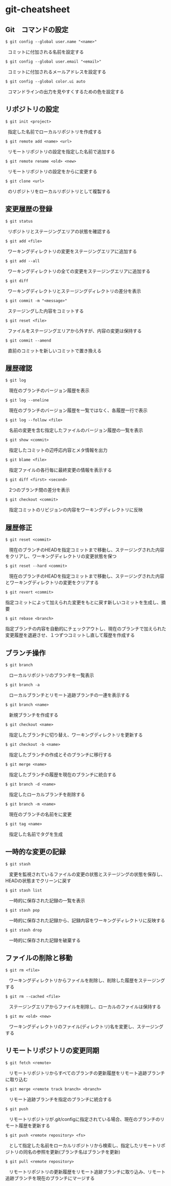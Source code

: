 # git-cheatsheet
## Git　コマンドの設定

    $ git config --global user.name "<name>"
    コミットに付加される名前を設定する
    
    $ git config --global user.email "<email>"
    コミットに付加されるメールアドレスを設定する
    
    $ git config --global color.ui auto
    コマンドラインの出力を見やすくするための色を設定する
  
## リポジトリの設定

    $ git init <project>
    指定した名前でローカルリポジトリを作成する
    
    $ git remote add <name> <url>
    リモートリポジトリの設定を指定した名前で追加する
    
    $ git remote rename <old> <new>
    リモートリポジトリの設定を<old>から<new>に変更する
    
    $ git clone <url>
    <url>のリポジトリをローカルリポジトリとして複製する
  
## 変更履歴の登録

    $ git status
    リポジトリとステージングエリアの状態を確認する
    
    $ git add <file>
    ワーキングディレクトリの変更をステージングエリアに追加する
    
    $ git add --all
    ワーキングディレクトリの全ての変更をステージングエリアに追加する
    
    $ git diff
    ワーキングディレクトリとステージングディレクトリの差分を表示
    
    $ git commit -m "<message>"
    ステージングした内容をコミットする
    
    $ git reset <file>
    ファイルをステージングエリアから外すが、内容の変更は保持する
    
    $ git commit --amend
    直前のコミットを新しいコミットで置き換える
    
## 履歴確認
    
    $ git log
    現在のブランチのバージョン履歴を表示
    
    $ git log --oneline
    現在のブランチのバージョン履歴を一覧ではなく、各履歴一行で表示
    
    $ git log --follow <file>
    名前の変更を含む指定したファイルのバージョン履歴の一覧を表示
    
    $ git show <commit>
    指定したコミットの辺呼応内容とメタ情報を出力
    
    $ git blame <file>
    指定ファイルの各行毎に最終変更の情報を表示する
    
    $ git diff <first> <second>
    2つのブランチ間の差分を表示
    
    $ git checkout <commit>
    指定コミットのリビジョンの内容をワーキングディレクトリに反映
    
## 履歴修正

    $ git reset <commit>
    現在のブランチのHEADを指定コミットまで移動し、ステージングされた内容をクリアし、ワーキングディレクトリの変更状態を保つ
    
    $ git reset --hard <commit>
    現在のブランチのHEADを指定コミットまで移動し、ステージングされた内容とワーキングディレクトリの変更をクリアする
    
    $ git revert <commit>
    
指定コミットによって加えられた変更をもとに戻す新しいコミットを生成し、摘要
    
    $ git rebase <branch>
    
指定ブランチの内容を自動的にチェックアウトし、現在のブランチで加えられた変更履歴を退避させ、１つずつコミットし直して履歴を作成する
    
## ブランチ操作

    $ git branch
    ローカルリポジトリのブランチを一覧表示
    
    $ git branch -a
    ローカルブランチとリモート追跡ブランチの一連を表示する
    
    $ git branch <name>
    新規ブランチを作成する
    
    $ git checkout <name>
    指定したブランチに切り替え、ワーキングディレクトリを更新する
    
    $ git checkout -b <name>
    指定したブランチの作成とそのブランチに移行する
    
    $ git merge <name>
    指定したブランチの履歴を現在のブランチに統合する
    
    $ git branch -d <name>
    指定したローカルブランチを削除する
    
    $ git branch -m <name>
    現在のブランチの名前を<name>に変更
    
    $ git tag <name>
    指定した名前でタグを生成
    
## 一時的な変更の記録

    $ git stash
    変更を監視されているファイルの変更の状態とステージングの状態を保存し、HEADの状態までクリーンに戻す
    
    $ git stash list
    一時的に保存された記録の一覧を表示
    
    $ git stash pop
    一時的に保存された記録から、記録内容をワーキングディレクトリに反映する
    
    $ git stash drop
    一時的に保存された記録を破棄する
    
## ファイルの削除と移動

    $ git rm <file>
    ワーキングディレクトリからファイルを削除し、削除した履歴をステージングする
    
    $ git rm --cached <file>
    ステージングエリアからファイルを削除し、ローカルのファイルは保持する
    
    $ git mv <old> <new>
    ワーキングディレクトリのファイル(ディレクトリ)名を変更し、ステージングする
    
## リモートリポジトリの変更同期

    $ git fetch <remote>
    リモートリポジトリからすべてのブランチの更新履歴をリモート追跡ブランチに取り込む
    
    $ git merge <remote track branch> <branch>
    リモート追跡ブランチを指定のブランチに統合する
    
    $ git push 
    リモートリポジトリが.git/configに指定されている場合、現在のブランチのリモート履歴を更新する
    
    $ git push <remote repository> <fs>
    <fs>として指定した名前をローカルリポジトリから検索し、指定したリモートリポジトリの同名の参照を更新(ブランチ名はブランチを更新)
    
    $ git pull <remote repository>
    リモートリポジトリの更新履歴をリモート追跡ブランチに取り込み、リモート追跡ブランチを現在のブランチにマージする
    
